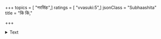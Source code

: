 +++
topics = [ "नरसिंहः",]
ratings = [ "vvasuki:5",]
jsonClass = "Subhaashita"
title = "किं किं,"

+++

<details><summary>Text</summary>

किं किं, सिंहस्, ततः किं, नरसदृशवपुर्देव, चित्रं गृहीतो   
नैवं, तत्कोऽत्र, जीव, द्रुतमपनय तं, नन्वयं प्राप्त एव ।  
चापं चापं न खड्गं त्वरिततरमहो कर्कशत्वं नखानाम्   
इत्थं दैत्याधिराजं निजनखकुलिशैर्जघ्निवान्यः स वोऽव्यात् ॥
</details>

